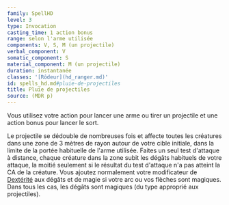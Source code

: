 ```yaml
---
family: SpellHD
level: 3
type: Invocation
casting_time: 1 action bonus
range: selon l'arme utilisée
components: V, S, M (un projectile)
verbal_component: V
somatic_component: S
material_component: M (un projectile)
duration: instantanée
classes: '[Rôdeur](hd_ranger.md)'
id: spells_hd.md#pluie-de-projectiles
title: Pluie de projectiles
source: (MDR p)
---
```


Vous utilisez votre action pour lancer une arme ou tirer un projectile et une action bonus pour lancer le sort.

Le projectile se dédouble de nombreuses fois et affecte toutes les créatures dans une zone de 3 mètres de rayon autour de votre cible initiale, dans la limite de la portée habituelle de l'arme utilisée. Faites un seul test d'attaque à distance, chaque créature dans la zone subit les dégâts habituels de votre attaque, la moitié seulement si le résultat du test d'attaque n'a pas atteint la CA de la créature. Vous ajoutez normalement votre modificateur de [Dextérité](hd_abilities_dexterity.md) aux dégâts et de magie si votre arc ou vos flèches sont magiques. Dans tous les cas, les dégâts sont magiques (du type approprié aux projectiles).

